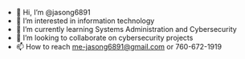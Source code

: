 - 👋 Hi, I’m @jasong6891
- 👀 I’m interested in information technology
- 🌱 I’m currently learning Systems Administration and Cybersecurity
- 💞️ I’m looking to collaborate on cybersecurity projects
- 📫 How to reach me-jasong6891@gmail.com or 760-672-1919

<!---
jasong6891/jasong6891 is a ✨ special ✨ repository because its `README.md` (this file) appears on your GitHub profile.
You can click the Preview link to take a look at your changes.
--->
